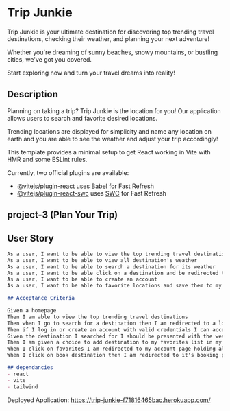 # Trip Junkie

Trip Junkie is your ultimate destination for discovering top trending travel destinations, checking their weather, and planning your next adventure!

Whether you're dreaming of sunny beaches, snowy mountains, or bustling cities, we've got you covered.

Start exploring now and turn your travel dreams into reality! 

## Description 

Planning on taking a trip? Trip Junkie is the location for you! Our application allows users to search and favorite desired locations. 

Trending locations are displayed for simplicity and name any location on earth and you are able to see the weather and adjust your trip accordingly! 


This template provides a minimal setup to get React working in Vite with HMR and some ESLint rules.

Currently, two official plugins are available:

- [@vitejs/plugin-react](https://github.com/vitejs/vite-plugin-react/blob/main/packages/plugin-react/README.md) uses [Babel](https://babeljs.io/) for Fast Refresh
- [@vitejs/plugin-react-swc](https://github.com/vitejs/vite-plugin-react-swc) uses [SWC](https://swc.rs/) for Fast Refresh

## project-3 (Plan Your Trip)

## User Story

```md
As a user, I want to be able to view the top trending travel destinations
As a user, I want to be able to view all destination's weather
As a user, I want to be able to search a destination for its weather
As a user, I want to be able click on a destination and be redirected to book a flight 
As a user, I want to be able to create an account
As a user, I want to be able to favorite locations and save them to my account for later

## Acceptance Criteria

Given a homepage 
Then I am able to view the top trending travel destinations
Then when I go to search for a destination then I am redirected to a login/ signup page 
Then if I log in or create an account with valid credentials I can access the destination I searched for
Given the destination I searched for I should be presented with the weather of the destination 
Then I am given a choice to add destination to my favorites list in my account
When I click on favorites I am redirected to my account page holding all of my favorite destinations 
When I click on book destination then I am redirected to it's booking purchase site 

## dependancies 
- react
- vite
- tailwind
```

Deployed Application: https://trip-junkie-f71816465bac.herokuapp.com/

